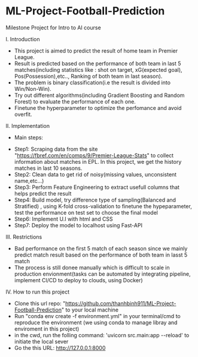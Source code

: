 # ML-Project-Football-Prediction
Milestone Project for Intro to AI course


I. Introduction
   - This project is aimed to predict the result of home team in Premier League. 
   - Result is predicted based on the performance of both team in last 5 matches(including statistics like : shot on target, xG(expected goal), Pos(Possession),etc.., Ranking of both team in last season).
   - The problem is binary classification(i.e the result is divided into Win/Non-Win).
   - Try out different algorithms(including Gradient Boosting and Random Forest) to evaluate the performance of each one.
   - Finetune the hyperparameter to optimize the perfomance and avoid overfit.

II. Implementation
   * Main steps:
- Step1: Scraping data from the site "https://fbref.com/en/comps/9/Premier-League-Stats" to collect information about matches in EPL. In this project, we get the history matches in last 10 seasons.
- Step2: Clean data to get rid of noisy(missing values, unconsistent name,etc...)
- Step3: Perform Feature Engineering to extract usefull columns that helps predict the result
- Step4: Build model, try difference type of sampling(Balanced and Stratified) , using K-fold cross-validation to finetune the hypeparameter, test the performance on test set to choose the final model
- Step6: Implement U.I with html and CSS
- Step7: Deploy the model to localhost using Fast-API


III. Restrictions
- Bad performance on the first 5 match of each season since we mainly predict match result based on the performance of both team in lasst 5 match
- The process is still donee manually which is difficult to scale in production envionment(tasks can be automated by integrating pipeline, implement CI/CD to deploy to clouds, using Docker)



IV. How to run this project
- Clone this url repo: "https://github.com/thanhbinh911/ML-Project-Football-Prediction" to your local machine
- Run "conda env create -f environment.yml" in your terminal/cmd to reproduce the environment (we using conda to manage libray and enviroment in this project)
- in the cwd, run the folling command: 'uvicorn src.main:app --reload' to initiate the local sever
- Go the this URL: http://127.0.0.1:8000 

